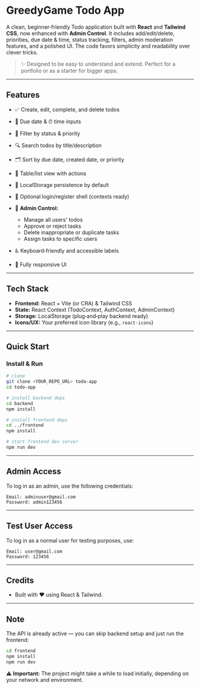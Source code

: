 # GreedyGame Todo App

A clean, beginner‑friendly Todo application built with **React** and **Tailwind CSS**, now enhanced with **Admin Control**. It includes add/edit/delete, priorities, due date & time, status tracking, filters, admin moderation features, and a polished UI. The code favors simplicity and readability over clever tricks.

> ✨ Designed to be easy to understand and extend. Perfect for a portfolio or as a starter for bigger apps.

---

## Features

* ✅ Create, edit, complete, and delete todos
* 📅 Due date & ⏰ time inputs
* 🧭 Filter by status & priority
* 🔍 Search todos by title/description
* 🗂️ Sort by due date, created date, or priority
* 🧾 Table/list view with actions
* 💾 LocalStorage persistence by default
* 👤 Optional login/register shell (contexts ready)
* 👑 **Admin Control:**

  * Manage all users' todos
  * Approve or reject tasks
  * Delete inappropriate or duplicate tasks
  * Assign tasks to specific users
* ♿ Keyboard‑friendly and accessible labels
* 📱 Fully responsive UI

---

## Tech Stack

* **Frontend:** React + Vite (or CRA) & Tailwind CSS
* **State:** React Context (TodoContext, AuthContext, AdminContext)
* **Storage:** LocalStorage (plug‑and‑play backend ready)
* **Icons/UX:** Your preferred icon library (e.g., `react-icons`)

---

## Quick Start

### Install & Run

```bash
# clone
git clone <YOUR_REPO_URL> todo-app
cd todo-app

# install backend deps
cd backend
npm install

# install frontend deps
cd ../frontend
npm install

# start frontend dev server
npm run dev
```

---

## Admin Access

To log in as an admin, use the following credentials:

```
Email: adminuser@gmail.com
Password: admin123456
```

---

## Test User Access

To log in as a normal user for testing purposes, use:

```
Email: user@gmail.com
Password: 123456
```

---

## Credits

* Built with ❤️ using React & Tailwind.

---

## Note

The API is already active — you can skip backend setup and just run the frontend:

```bash
cd frontend
npm install
npm run dev
```

⚠️ **Important:** The project might take a while to load initially, depending on your network and environment.
